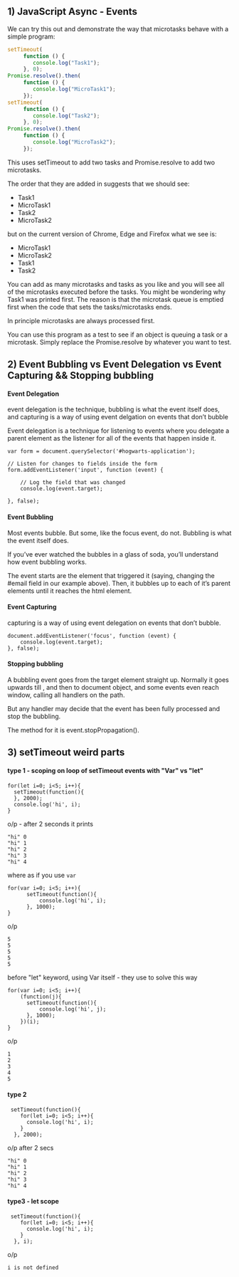 ## 1) JavaScript Async - Events

We can try this out and demonstrate the way that microtasks behave with a simple program:
```javascript
setTimeout(
     function () {
        console.log("Task1"); 
     }, 0);
Promise.resolve().then(
     function () {
        console.log("MicroTask1");
     }); 
setTimeout(
     function () {
        console.log("Task2"); 
     }, 0);
Promise.resolve().then(
     function () {
        console.log("MicroTask2");
     });
```
This uses setTimeout to add two tasks and Promise.resolve to add two microtasks.

The order that they are added in suggests that we should see:

- Task1 
- MicroTask1 
- Task2 
- MicroTask2

but on the current version of Chrome, Edge and Firefox what we see is:

- MicroTask1
- MicroTask2
- Task1
- Task2

You can add as many microtasks and tasks as you like and you will see all of the microtasks executed before the tasks. You might be wondering why Task1 was printed first. The reason is that the microtask queue is emptied first when the code that sets the tasks/microtasks ends.

In principle microtasks are always processed first.

You can use this program as a test to see if an object is queuing a task or a microtask. Simply replace the Promise.resolve by whatever you want to test.

## 2) Event Bubbling vs Event Delegation vs Event Capturing && Stopping bubbling
#### Event Delegation
event delegation is the technique, bubbling is what the event itself does, and capturing is a way of using event delgation on events that don’t bubble

Event delegation is a technique for listening to events where you delegate a parent element as the listener for all of the events that happen inside it.
```
var form = document.querySelector('#hogwarts-application');

// Listen for changes to fields inside the form
form.addEventListener('input', function (event) {

	// Log the field that was changed
	console.log(event.target);

}, false);
```
#### Event Bubbling
Most events bubble. But some, like the focus event, do not.
Bubbling is what the event itself does.

If you’ve ever watched the bubbles in a glass of soda, you’ll understand how event bubbling works.

The event starts are the element that triggered it (saying, changing the #email field in our example above). Then, it bubbles up to each of it’s parent elements until it reaches the html element.

#### Event Capturing
capturing is a way of using event delegation on events that don’t bubble.

```
document.addEventListener('focus', function (event) {
	console.log(event.target);
}, false);
```

#### Stopping bubbling
A bubbling event goes from the target element straight up. Normally it goes upwards till <html>, and then to document object, and some events even reach window, calling all handlers on the path.

But any handler may decide that the event has been fully processed and stop the bubbling.

The method for it is event.stopPropagation().

## 3) setTimeout weird parts
#### type 1 - scoping on loop of setTimeout events with "Var" vs "let"
```
for(let i=0; i<5; i++){
  setTimeout(function(){
  }, 2000);
  console.log('hi', i);
}
```
o/p - after 2 seconds it prints
```
"hi" 0
"hi" 1
"hi" 2
"hi" 3
"hi" 4
```
where as if you use `var`
```
for(var i=0; i<5; i++){
      setTimeout(function(){
          console.log('hi', i);
      }, 1000);
}
```
o/p
```
5
5
5
5
5
```
before "let" keyword, using Var itself - they use to solve this way
```
for(var i=0; i<5; i++){
    (function(j){
      setTimeout(function(){
          console.log('hi', j);
      }, 1000);
    })(i);
}
```
o/p
```
1
2
3
4
5
```

#### type 2
```
 setTimeout(function(){
    for(let i=0; i<5; i++){
      console.log('hi', i);
    }
  }, 2000);

```
o/p after 2 secs
``` 
"hi" 0
"hi" 1
"hi" 2
"hi" 3
"hi" 4
```

#### type3 - let scope
```
 setTimeout(function(){
    for(let i=0; i<5; i++){
      console.log('hi', i);
    }
  }, i);
  ```
  o/p
  ```
  i is not defined
  ```
